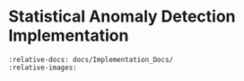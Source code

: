 # Statistical Anomaly Detection Implementation

```{include} ../../Implementation_Docs/STATISTICAL_ANOMALY_DETECTION_IMPLEMENTATION.md
:relative-docs: docs/Implementation_Docs/
:relative-images:
```
